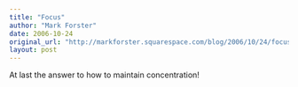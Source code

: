 ```yaml
---
title: "Focus"
author: "Mark Forster"
date: 2006-10-24
original_url: "http://markforster.squarespace.com/blog/2006/10/24/focus.html"
layout: post
---
```


At last the answer to how to maintain concentration!
